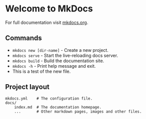 # Welcome to MkDocs

For full documentation visit [mkdocs.org](https://www.mkdocs.org).

## Commands

* `mkdocs new [dir-name]` - Create a new project.
* `mkdocs serve` - Start the live-reloading docs server.
* `mkdocs build` - Build the documentation site.
* `mkdocs -h` - Print help message and exit.
* This is a test of the new file.

## Project layout

    mkdocs.yml    # The configuration file.
    docs/
        index.md  # The documentation homepage.
        ...       # Other markdown pages, images and other files.
